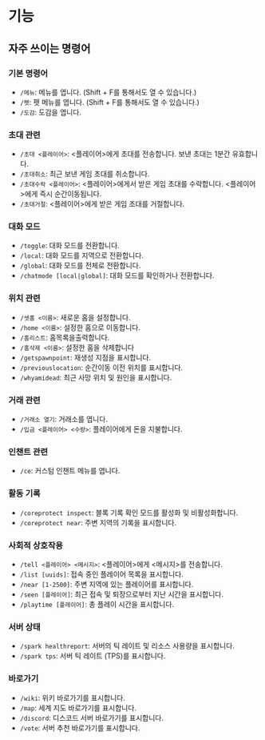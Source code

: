 # 기능

## 자주 쓰이는 명령어

### 기본 명령어

* `/메뉴`: 메뉴를 엽니다. (Shift + F를 통해서도 열 수 있습니다.)
* `/펫`: 펫 메뉴를 엽니다. (Shift + F를 통해서도 열 수 있습니다.)
* `/도감`: 도감을 엽니다.

### 초대 관련

* `/초대 <플레이어>`: <플레이어>에게 초대를 전송합니다. 보낸 초대는 1분간 유효합니다.
* `/초대취소`: 최근 보낸 게임 초대를 취소합니다.
* `/초대수락 <플레이어>`: <플레이어>에게서 받은 게임 초대를 수락합니다. <플레이어>에게 즉시 순간이동됩니다.
* `/초대거절`: <플레이어>에게 받은 게임 초대를 거절합니다.

### 대화 모드

* `/toggle`: 대화 모드를 전환합니다.
* `/local`: 대화 모드를 지역으로 전환합니다.
* `/global`: 대화 모드를 전체로 전환합니다.
* `/chatmode [local|global]`: 대화 모드를 확인하거나 전환합니다.

### 위치 관련

* `/셋홈 <이름>`: 새로운 홈을 설정합니다.
* `/home <이름>`: 설정한 홈으로 이동합니다.
* `/홈리스트`: 홈목록을출력합니다.
* `/홈삭제 <이름>`: 설정한 홈을 삭제합니다
* `/getspawnpoint`: 재생성 지점을 표시합니다.
* `/previouslocation`: 순간이동 이전 위치를 표시합니다.
* `/whyamidead`: 최근 사망 위치 및 원인을 표시합니다.

### 거래 관련

* `/거래소 열기`: 거래소를 엽니다.
* `/입금 <플레이어> <수량>`: 플레이어에게 돈을 지불합니다.

### 인챈트 관련

* `/ce`: 커스텀 인챈트 메뉴를 엽니다.

### 활동 기록

* `/coreprotect inspect`: 블록 기록 확인 모드를 활성화 및 비활성화합니다.
* `/coreprotect near`: 주변 지역의 기록을 표시합니다.

### 사회적 상호작용

* `/tell <플레이어> <메시지>`: <플레이어>에게 <메시지>를 전송합니다.
* `/list [uuids]`: 접속 중인 플레이어 목록을 표시합니다.
* `/near [1-2500]`: 주변 지역에 있는 플레이어를 표시합니다.
* `/seen [플레이어]`: 최근 접속 및 퇴장으로부터 지난 시간을 표시합니다.
* `/playtime [플레이어]`: 총 플레이 시간을 표시합니다.

### 서버 상태

* `/spark healthreport`: 서버의 틱 레이트 및 리소스 사용량을 표시합니다.
* `/spark tps`: 서버 틱 레이트 (TPS)를 표시합니다.

### 바로가기

* `/wiki`: 위키 바로가기를 표시합니다.
* `/map`: 세계 지도 바로가기를 표시합니다.
* `/discord`: 디스코드 서버 바로가기를 표시합니다.
* `/vote`: 서버 추천 바로가기를 표시합니다.
